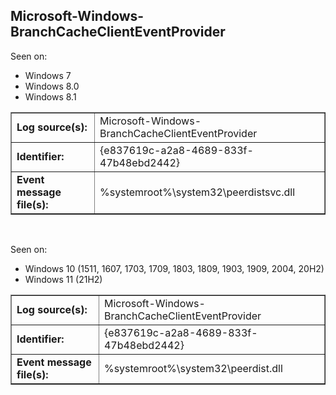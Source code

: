 ## Microsoft-Windows-BranchCacheClientEventProvider

Seen on:
* Windows 7
* Windows 8.0
* Windows 8.1

<table border="1" class="docutils">
  <tbody>
    <tr>
      <td><b>Log source(s):</b></td>
      <td>Microsoft-Windows-BranchCacheClientEventProvider</td>
    </tr>
    <tr>
      <td><b>Identifier:</b></td>
      <td>{e837619c-a2a8-4689-833f-47b48ebd2442}</td>
    </tr>
    <tr>
      <td><b>Event message file(s):</b></td>
      <td>%systemroot%\system32\peerdistsvc.dll</td>
    </tr>
  </tbody>
</table>

&nbsp;

Seen on:
* Windows 10 (1511, 1607, 1703, 1709, 1803, 1809, 1903, 1909, 2004, 20H2)
* Windows 11 (21H2)

<table border="1" class="docutils">
  <tbody>
    <tr>
      <td><b>Log source(s):</b></td>
      <td>Microsoft-Windows-BranchCacheClientEventProvider</td>
    </tr>
    <tr>
      <td><b>Identifier:</b></td>
      <td>{e837619c-a2a8-4689-833f-47b48ebd2442}</td>
    </tr>
    <tr>
      <td><b>Event message file(s):</b></td>
      <td>%systemroot%\system32\peerdist.dll</td>
    </tr>
  </tbody>
</table>

&nbsp;

